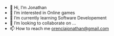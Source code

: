 - 👋 Hi, I’m Jonathan
- 👀 I’m interested in Online games
- 🌱 I’m currently learning Software Developement
- 💞️ I’m looking to collaborate on ...
- 📫 How to reach me orenciajonathan@gmail.com

<!---
Kipski21/Kipski21 is a ✨ special ✨ repository because its `README.md` (this file) appears on your GitHub profile.
You can click the Preview link to take a look at your changes.
--->
